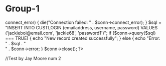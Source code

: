 Group-1
=======
<?php

  $servername = "194.81.104.22";
  $username = "team1";
  $password = "group1";
  $dbname = "db_team1";



// Create connection
$conn = new mysqli($servername, $username, $password, $dbname);
// Check connection
if ($conn->connect_error) {
    die("Connection failed: " . $conn->connect_error);
}

$sql = "INSERT INTO CUSTLOGIN (emailaddress, username, password)
VALUES ('jackieboi@email.com', 'jackie68', 'password1')";

if ($conn->query($sql) === TRUE) {
    echo "New record created successfully";
} else {
    echo "Error: " . $sql . "<br>" . $conn->error;
}


$conn->close();
?>

//Test by Jay Moore num 2
